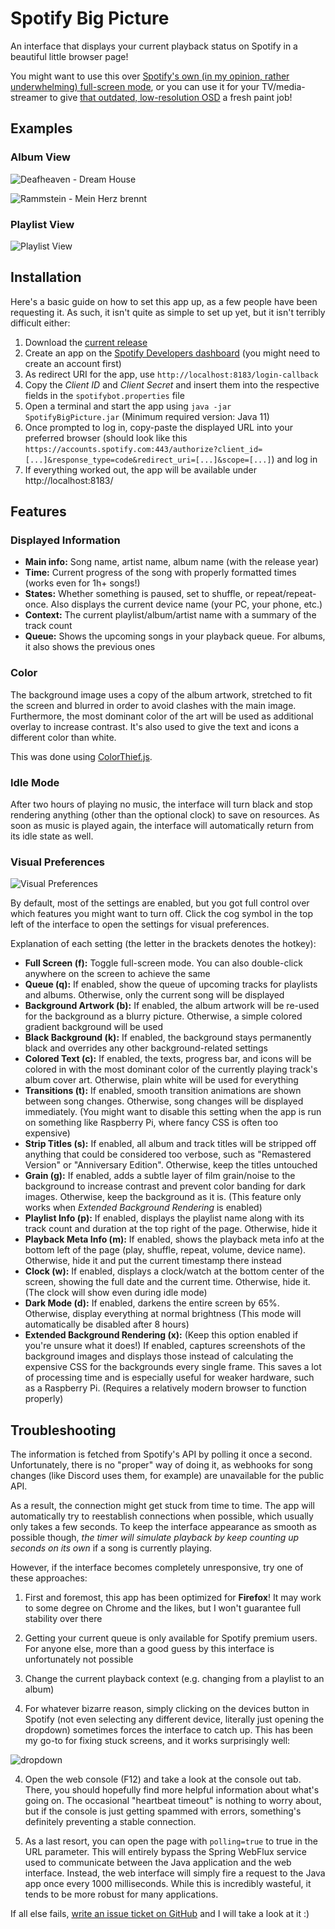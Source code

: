 # Spotify Big Picture

An interface that displays your current playback status on Spotify in a beautiful little browser page!

You might want to use this over [Spotify's own (in my opinion, rather underwhelming) full-screen mode](https://i.imgur.com/dvreOAX.jpg), or you can use it for your TV/media-streamer to give [that outdated, low-resolution OSD](https://i.imgur.com/lNfCcrW.jpg) a fresh paint job!

## Examples
### Album View
![Deafheaven - Dream House](https://i.imgur.com/O4xEa1V.png)

![Rammstein - Mein Herz brennt](https://i.imgur.com/XJOZgtZ.png)

### Playlist View
![Playlist View](https://i.imgur.com/30nknxN.png)

## Installation
Here's a basic guide on how to set this app up, as a few people have been requesting it. As such, it isn't quite as simple to set up yet, but it isn't terribly difficult either:

1. Download the [current release](https://github.com/Selbi182/SpotifyBigPicture/releases)
2. Create an app on the [Spotify Developers dashboard](https://developer.spotify.com/dashboard) (you might need to create an account first)
3. As redirect URI for the app, use `http://localhost:8183/login-callback`
4. Copy the *Client ID* and *Client Secret* and insert them into the respective fields in the `spotifybot.properties` file
5. Open a terminal and start the app using `java -jar SpotifyBigPicture.jar` (Minimum required version: Java 11)
6. Once prompted to log in, copy-paste the displayed URL into your preferred browser (should look like this `https://accounts.spotify.com:443/authorize?client_id=[...]&response_type=code&redirect_uri=[...]&scope=[...]`) and log in
7. If everything worked out, the app will be available under http://localhost:8183/

## Features
### Displayed Information
* **Main info:** Song name, artist name, album name (with the release year)
* **Time:** Current progress of the song with properly formatted times (works even for 1h+ songs!)
* **States:** Whether something is paused, set to shuffle, or repeat/repeat-once. Also displays the current device name (your PC, your phone, etc.)
* **Context:** The current playlist/album/artist name with a summary of the track count
* **Queue:** Shows the upcoming songs in your playback queue. For albums, it also shows the previous ones

### Color
The background image uses a copy of the album artwork, stretched to fit the screen and blurred in order to avoid clashes with the main image. Furthermore, the most dominant color of the art will be used as additional overlay to increase contrast. It's also used to give the text and icons a different color than white.

This was done using [ColorThief.js](https://lokeshdhakar.com/projects/color-thief).

### Idle Mode
After two hours of playing no music, the interface will turn black and stop rendering anything (other than the optional clock) to save on resources. As soon as music is played again, the interface will automatically return from its idle state as well.

### Visual Preferences
![Visual Preferences](https://i.imgur.com/RIFcQxq.png)

By default, most of the settings are enabled, but you got full control over which features you might want to turn off. Click the cog symbol in the top left of the interface to open the settings for visual preferences.

Explanation of each setting (the letter in the brackets denotes the hotkey):

* **Full Screen (f):** Toggle full-screen mode. You can also double-click anywhere on the screen to achieve the same
* **Queue (q):** If enabled, show the queue of upcoming tracks for playlists and albums. Otherwise, only the current song will be displayed
* **Background Artwork (b):** If enabled, the album artwork will be re-used for the background as a blurry picture. Otherwise, a simple colored gradient background will be used
* **Black Background (k):** If enabled, the background stays permanently black and overrides any other background-related settings
* **Colored Text (c):** If enabled, the texts, progress bar, and icons will be colored in with the most dominant color of the currently playing track's album cover art. Otherwise, plain white will be used for everything
* **Transitions (t):** If enabled, smooth transition animations are shown between song changes. Otherwise, song changes will be displayed immediately. (You might want to disable this setting when the app is run on something like Raspberry Pi, where fancy CSS is often too expensive)
* **Strip Titles (s):** If enabled, all album and track titles will be stripped off anything that could be considered too verbose, such as "Remastered Version" or "Anniversary Edition". Otherwise, keep the titles untouched
* **Grain (g):** If enabled, adds a subtle layer of film grain/noise to the background to increase contrast and prevent color banding for dark images. Otherwise, keep the background as it is. (This feature only works when *Extended Background Rendering* is enabled)
* **Playlist Info (p):** If enabled, displays the playlist name along with its track count and duration at the top right of the page. Otherwise, hide it
* **Playback Meta Info (m):** If enabled, shows the playback meta info at the bottom left of the page (play, shuffle, repeat, volume, device name). Otherwise, hide it and put the current timestamp there instead
* **Clock (w):** If enabled, displays a clock/watch at the bottom center of the screen, showing the full date and the current time. Otherwise, hide it. (The clock will show even during idle mode)
* **Dark Mode (d):** If enabled, darkens the entire screen by 65%. Otherwise, display everything at normal brightness (This mode will automatically be disabled after 8 hours)
* **Extended Background Rendering (x):** (Keep this option enabled if you're unsure what it does!) If enabled, captures screenshots of the background images and displays those instead of calculating the expensive CSS for the backgrounds every single frame. This saves a lot of processing time and is especially useful for weaker hardware, such as a Raspberry Pi. (Requires a relatively modern browser to function properly)

## Troubleshooting
The information is fetched from Spotify's API by polling it once a second. Unfortunately, there is no "proper" way of doing it, as webhooks for song changes (like Discord uses them, for example) are unavailable for the public API.

As a result, the connection might get stuck from time to time. The app will automatically try to reestablish connections when possible, which usually only takes a few seconds. To keep the interface appearance as smooth as possible though, _the timer will simulate playback by keep counting up seconds on its own_ if a song is currently playing.

However, if the interface becomes completely unresponsive, try one of these approaches:

1. First and foremost, this app has been optimized for **Firefox**! It may work to some degree on Chrome and the likes, but I won't guarantee full stability over there

2. Getting your current queue is only available for Spotify premium users. For anyone else, more than a good guess by this interface is unfortunately not possible

3. Change the current playback context (e.g. changing from a playlist to an album)

4. For whatever bizarre reason, simply clicking on the devices button in Spotify (not even selecting any different device, literally just opening the dropdown) sometimes forces the interface to catch up. This has been my go-to for fixing stuck screens, and it works surprisingly well:

![dropdown](https://user-images.githubusercontent.com/8850085/206453960-12d34f5e-03c0-41a0-aba1-7c214de4e53e.png)

4. Open the web console (F12) and take a look at the console out tab. There, you should hopefully find more helpful information about what's going on. The occasional "heartbeat timeout" is nothing to worry about, but if the console is just getting spammed with errors, something's definitely preventing a stable connection.

5. As a last resort, you can open the page with `polling=true` to true in the URL parameter. This will entirely bypass the Spring WebFlux service used to communicate between the Java application and the web interface. Instead, the web interface will simply fire a request to the Java app once every 1000 milliseconds. While this is incredibly wasteful, it tends to be more robust for many applications.

If all else fails, [write an issue ticket on GitHub](https://github.com/Selbi182/SpotifyBigPicture/issues) and I will take a look at it :)

